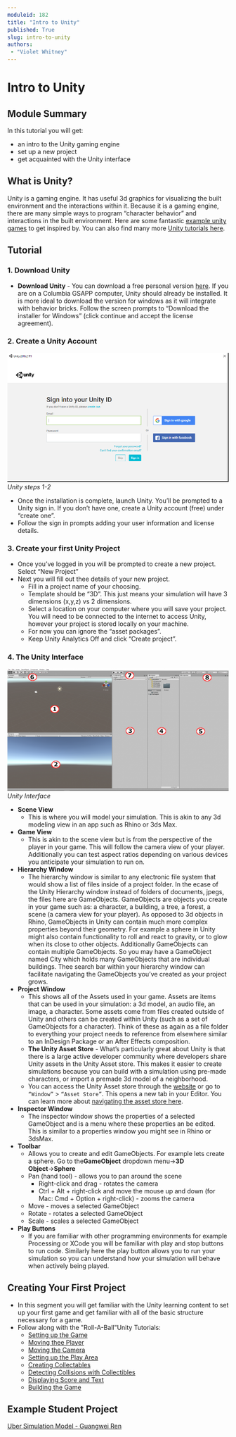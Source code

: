 ```yaml
---
moduleid: 182
title: "Intro to Unity"
published: True
slug: intro-to-unity
authors:
 - "Violet Whitney"
---
```


# Intro to Unity
## Module Summary

In this tutorial you will get:
- an intro to the Unity gaming engine
- set up a new project
- get acquainted with the Unity interface



## What is Unity?
Unity is a gaming engine. It has useful 3d graphics for visualizing the built environment and the interactions within it. Because it is a gaming engine, there are many simple ways to program “character behavior” and interactions in the built environment.
Here are some fantastic  [example unity games](https://unity.com/madewith) to get inspired by.
You can also find many more [Unity tutorials here](https://learn.unity.com/).  

## Tutorial

### 1. Download Unity
- **Download Unity** - You can download a free personal version [here](https://store.unity.com/#plans-individual). If you are on a Columbia GSAPP computer, Unity should already be installed. It is more ideal to download the version for windows as it will integrate with behavior bricks. Follow the screen prompts to “Download the installer for Windows” (click continue and accept the license agreement). 
### 2. Create a Unity Account 
![mapbox](images/167-unity-login.gif#img-full)   
*Unity steps 1-2*    

- Once the installation is complete, launch Unity. You’ll be prompted to a Unity sign in. If you don’t have one, create a Unity account (free) under “create one”.
- Follow the sign in prompts adding your user information and license details.
### 3. Create your first Unity Project
- Once you’ve logged in you will be prompted to create a new project. Select “New Project”
- Next you will fill out thee details of your new project.
   - Fill in a project name of your choosing. 
   - Template should be “3D”. This just means your simulation will have 3 dimensions (x,y,z) vs 2 dimensions. 
   - Select a location on your computer where you will save your project. You will need to be connected to the internet to access Unity, however your project is stored locally on your machine. 
   - For now you can ignore the “asset packages”. 
   - Keep Unity Analytics Off and click “Create project”.
### 4. The Unity Interface 
  ![mapbox](images/167-unity-ui.png#img-full)   
*Unity Interface*    
  
- **Scene View**
   - This is where you will model your simulation. This is akin to any 3d modeling view in an app such as Rhino or 3ds Max. 
- **Game View**
   - This is akin to the scene view but is from the perspective of the player in your game. This will follow the camera view of your player. Additionally you can test aspect ratios depending on various devices you anticipate your simulation to run on.
- **Hierarchy Window**
   - The hierarchy window is similar to any electronic file system that would show a list of files inside of a project folder. In the ecase of the Unity Hierarchy window instead of folders of documents, jpegs, the files here are GameObjects. GameObjects are objects you create in your game such as: a character, a building, a tree, a forest, a scene (a camera view for your player). As opposed to 3d objects in Rhino, GameObjects in Unity can contain much more complex properties beyond their geometry. For example a sphere in Unity might also contain functionality to roll and react to gravity, or to glow when its close to other objects. Additionally GameObjects can contain multiple GameObjects. So you may have a GameObject named City which holds many GameObjects that are individual buildings.
Thee search bar within your hierarchy window can facilitate navigating the GameObjects you’ve created as your project grows.
- **Project Window**
   - This shows all of the Assets used in your game. Assets are items that can be used in your simulation: a 3d model, an audio file, an image, a character. Some assets come from files created outside of Unity and others can be created within Unity (such as a set of GameObjects for a character). Think of these as again as a file folder to everything your project needs to reference from elsewhere similar to an InDesign Package or an After Effects composition.
   - **The Unity Asset Store** - What’s particularly great about Unity is that there is a large active developer community where developers share Unity assets in the Unity Asset store. This makes it easier to create simulations because you can build with a simulation using pre-made characters, or import a premade 3d model of a neighborhood.
   - You can access the Unity Asset store through the [website](https://assetstore.unity.com/) or go to `“Window”` > `“Asset Store”`. This opens a new tab in your Editor. You can learn more about [navigating the asset store here](https://unity3d.com/quick-guide-to-unity-asset-store#:~:text=A%20Unity%20asset%20is%20an,of%20file%20that%20Unity%20supports.).
- **Inspector Window**
   - The inspector window shows the properties of a selected GameObject and is a menu where these properties an be edited. This is similar to a properties window you might see in Rhino or 3dsMax.
- **Toolbar**
   - Allows you to create and edit GameObjects. For example lets create a sphere. Go to the**GameObject** dropdown menu→**3D Object**→**Sphere**
   - Pan (hand tool) - allows you to pan around the scene
     - Right-click and drag - rotates the camera
     - Ctrl + Alt + right-click and move the mouse up and down (for Mac: Cmd + Option  + right-click) - zooms the camera
   - Move - moves a selected GameObject
   - Rotate - rotates a selected GameObject
   - Scale - scales a selected GameObject
 - **Play Buttons**
   - If you are familiar with other programming environments for example Processing or XCode you will be familiar with play and stop buttons to run code. Similarly here the play button allows you to run your simulation so you can understand how your simulation will behave when actively being played.

## Creating Your First Project
- In this segment you will get familiar with the Unity learning content to set up your first game and get familiar with all of the basic structure necessary for a game.
- Follow along with the "Roll-A-Ball"Unity Tutorials:
   - [Setting up the Game](https://learn.unity.com/tutorial/setting-up-the-game?uv=2019.4&projectId=5f158f1bedbc2a0020e51f0d#5f0fbb98edbc2a0020763e90)
   - [Moving thee Player](https://learn.unity.com/tutorial/moving-the-player?uv=2019.4&projectId=5f158f1bedbc2a0020e51f0d#)
   - [Moving the Camera](https://learn.unity.com/tutorial/moving-the-camera?uv=2019.4&projectId=5f158f1bedbc2a0020e51f0d#)
   - [Setting up the Play Area](https://learn.unity.com/tutorial/setting-up-the-play-area?uv=2019.4&projectId=5f158f1bedbc2a0020e51f0d)
   - [Creating Collectables](https://learn.unity.com/tutorial/creating-collectibles?uv=2019.4&projectId=5f158f1bedbc2a0020e51f0d)
   - [Detecting Collisions with Collectibles](https://learn.unity.com/tutorial/detecting-collisions-with-collectibles?uv=2019.4&projectId=5f158f1bedbc2a0020e51f0d)
   - [Displaying Score and Text](https://learn.unity.com/tutorial/displaying-score-and-text?uv=2019.4&projectId=5f158f1bedbc2a0020e51f0d#)
   - [Building the Game](https://learn.unity.com/tutorial/building-the-game?uv=2019.4&projectId=5f158f1bedbc2a0020e51f0d#)
   
## Example Student Project
[Uber Simulation Model - Guangwei Ren](https://medium.com/data-mining-the-city/uber-simulation-model-f3492aee7263)



